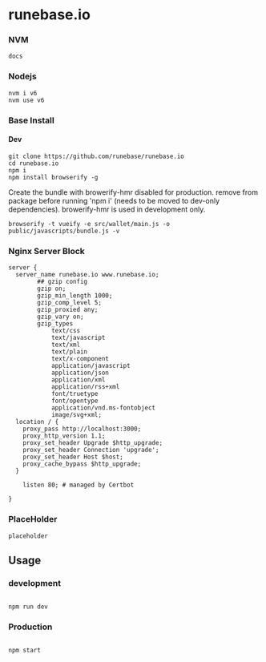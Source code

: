 # runebase.io

### NVM
```
docs

```
### Nodejs
```
nvm i v6
nvm use v6

```
### Base Install

#### Dev
```
git clone https://github.com/runebase/runebase.io
cd runebase.io
npm i
npm install browserify -g

```

Create the bundle with browerify-hmr disabled for production. remove from package before running 'npm i' (needs to be moved to dev-only dependencies). browerify-hmr is used in development only.
```
browserify -t vueify -e src/wallet/main.js -o public/javascripts/bundle.js -v
```
### Nginx Server Block

```
server {
  server_name runebase.io www.runebase.io;
        ## gzip config
        gzip on;
        gzip_min_length 1000;
        gzip_comp_level 5;
        gzip_proxied any;
        gzip_vary on;
        gzip_types
            text/css
            text/javascript
            text/xml
            text/plain
            text/x-component
            application/javascript
            application/json
            application/xml
            application/rss+xml
            font/truetype
            font/opentype
            application/vnd.ms-fontobject
            image/svg+xml;
  location / {
    proxy_pass http://localhost:3000;
    proxy_http_version 1.1;
    proxy_set_header Upgrade $http_upgrade;
    proxy_set_header Connection 'upgrade';
    proxy_set_header Host $host;
    proxy_cache_bypass $http_upgrade;
  }

    listen 80; # managed by Certbot

}

```

### PlaceHolder

```
placeholder

```

## Usage

### development

```

npm run dev

```
### Production

```

npm start

```
